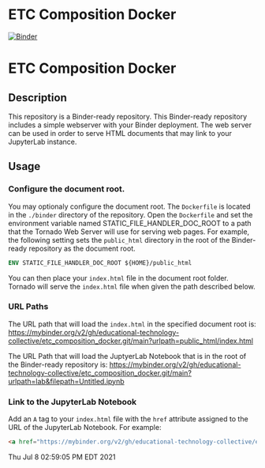 # ETC Composition Docker

[![Binder](https://mybinder.org/badge_logo.svg)](https://mybinder.org/v2/gh/educational-technology-collective/etc_composition_docker.git/main?urlpath=lab&filepath=Untitled.ipynb)

# ETC Composition Docker

## Description

This repository is a Binder-ready repository.  This Binder-ready repository includes a simple webserver with your Binder deployment.  The web server can be used in order to serve HTML documents that may link to your JupyterLab instance.

## Usage

### Configure the document root.

You may optionaly configure the document root.  The `Dockerfile` is located in the `./binder` directory of the repository. Open the `Dockerfile` and set the environment variable named STATIC_FILE_HANDLER_DOC_ROOT to a path that the Tornado Web Server will use for serving web pages.  For example, the following setting sets the `public_html` directory in the root of the Binder-ready repository as the document root.

```dockerfile
ENV STATIC_FILE_HANDLER_DOC_ROOT ${HOME}/public_html
```
You can then place your `index.html` file in the document root folder.  Tornado will serve the `index.html` file when given the path described below.

### URL Paths
The URL path that will load the `index.html` in the specified document root is:
https://mybinder.org/v2/gh/educational-technology-collective/etc_composition_docker.git/main?urlpath=public_html/index.html

The URL Path that will load the JuptyerLab Notebook that is in the root of the Binder-ready repository is:
https://mybinder.org/v2/gh/educational-technology-collective/etc_composition_docker.git/main?urlpath=lab&filepath=Untitled.ipynb

### Link to the JupyterLab Notebook
Add an `A` tag to your `index.html` file with the `href` attribute assigned to the URL of the JupyterLab Notebook.  For example:

```html
<a href="https://mybinder.org/v2/gh/educational-technology-collective/etc_composition_docker.git/main?urlpath=lab&filepath=Untitled.ipynb">JupyterLab Notebook</a>
```

Thu Jul  8 02:59:05 PM EDT 2021